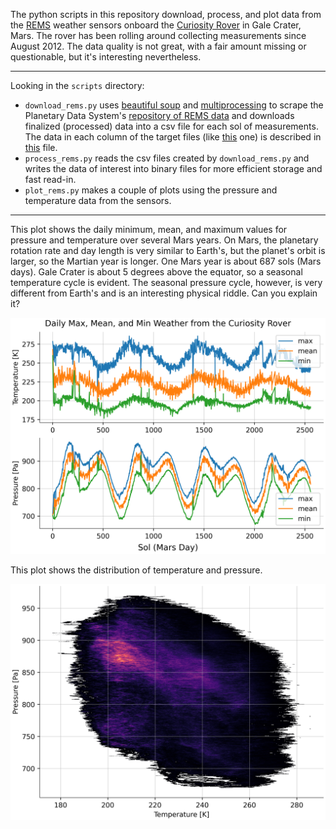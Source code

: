 The python scripts in this repository download, process, and plot data from the [REMS](https://mars.nasa.gov/msl/mission/instruments/environsensors/rems/) weather sensors onboard the [Curiosity Rover](https://en.wikipedia.org/wiki/Curiosity_(rover)) in Gale Crater, Mars. The rover has been rolling around collecting measurements since August 2012. The data quality is not great, with a fair amount missing or questionable, but it's interesting nevertheless.

-------------------

Looking in the `scripts` directory:
* `download_rems.py` uses [beautiful soup](https://www.crummy.com/software/BeautifulSoup/bs4/doc/) and [multiprocessing](https://docs.python.org/3/library/multiprocessing.html) to scrape the Planetary Data System's [repository of REMS data](https://atmos.nmsu.edu/PDS/data/mslrem_1001/DOCUMENT/) and downloads finalized (processed) data into a csv file for each sol of measurements. The data in each column of the target files (like [this](https://atmos.nmsu.edu/PDS/data/mslrem_1001/DATA/SOL_00090_00179/SOL00090/RME_405436167RMD00900000000_______P8.TAB) one) is described in [this](https://atmos.nmsu.edu/PDS/data/mslrem_1001/LABEL/MODRDR6.FMT) file.
* `process_rems.py` reads the csv files created by `download_rems.py` and writes the data of interest into binary files for more efficient storage and fast read-in.
* `plot_rems.py` makes a couple of plots using the pressure and temperature data from the sensors.

--------------------

This plot shows the daily minimum, mean, and maximum values for pressure and temperature over several Mars years. On Mars, the planetary rotation rate and day length is very similar to Earth's, but the planet's orbit is larger, so the Martian year is longer. One Mars year is about 687 sols (Mars days). Gale Crater is about 5 degrees above the equator, so a seasonal temperature cycle is evident. The seasonal pressure cycle, however, is very different from Earth's and is an interesting physical riddle. Can you explain it?

![daily_stats](plots/daily_stats.png)

This plot shows the distribution of temperature and pressure.

![P_T_histogram](plots/P_T_histogram.png)
